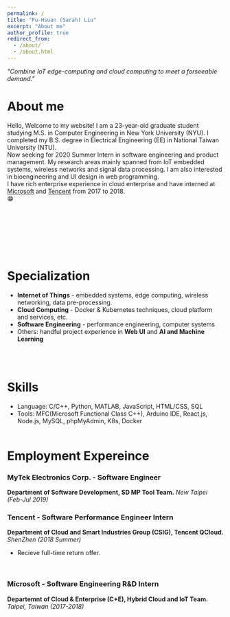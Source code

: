 ```yaml
---
permalink: /
title: "Fu-Hsuan (Sarah) Liu"
excerpt: "About me"
author_profile: true
redirect_from: 
  - /about/
  - /about.html
---
```


*"Combine IoT edge-computing and cloud computing to meet a forseeable demand."*

About me 
======
Hello, Welcome to my website! I am a 23-year-old graduate student studying M.S. in Computer Engineering in New York University (NYU). I completed my B.S. degree in Electrical Engineering (EE) in National Taiwan University (NTU). <br/> Now seeking for 2020 Summer Intern in software engineering and product management.
My research areas mainly spanned from IoT embedded systems, wireless networks and signal data processing. I am also interested in bioengineering and UI design in web programming. <br/>
I have rich enterprise experience in cloud enterprise and have interned at [Microsoft](https://www.microsoft.com/zh-tw/) and [Tencent](https://www.tencent.com/zh-cn/index.html) from 2017 to 2018. <br/>
:grin:

<br></br><br></br><br></br>


Specialization
======
* <b>Internet of Things</b> - embedded systems, edge computing, wireless networking, data pre-processing.
* <b>Cloud Computing</b> - Docker & Kubernetes techniques, cloud platform and services, etc.
* <b>Software Engineering</b> - performance engineering, computer systems
* Others: handful project experience in <b>Web UI</b> and <b>AI and Machine Learning</b>

<br><br>


Skills 
======
* Language: C/C++, Python, MATLAB, JavaScript, HTML/CSS, SQL 
* Tools: MFC(Microsoft Functional Class C++), Arduino IDE, React.js, Node.js, MySQL, phpMyAdmin, K8s, Docker 
<br><br>

Employment Expereince
======
### MyTek Electronics Corp. - Software Engineer
<b>Department of Software Development, SD MP Tool Team.</b> <i> New Taipei (Feb-Jul 2019)</i>
<br>

### Tencent - Software Performance Engineer Intern
<b>Department of Cloud and Smart Industries Group (CSIG), Tencent QCloud.</b> <i> ShenZhen (2018 Summer)</i>
* Recieve full-time return offer.
<br>

### Microsoft - Software Engineering R&D Intern
<b>Departemnt of Cloud & Enterprise (C+E), Hybrid Cloud and IoT Team.</b>  <i>Taipei, Taiwan (2017-2018)</i>
<br>
 
